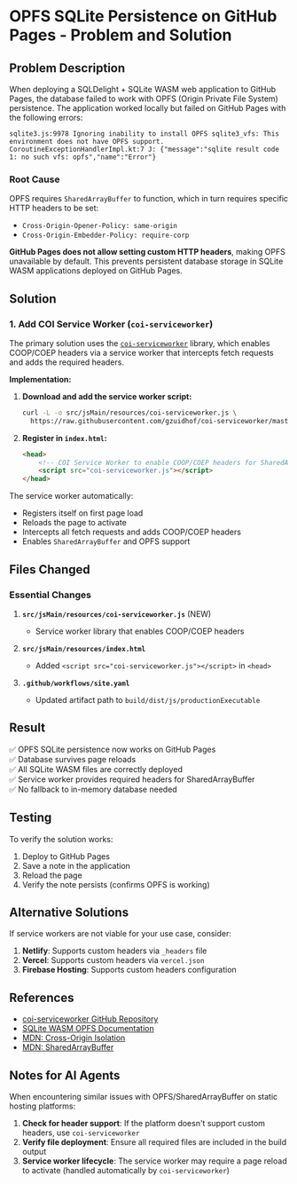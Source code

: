 # OPFS SQLite Persistence on GitHub Pages - Problem and Solution

## Problem Description

When deploying a SQLDelight + SQLite WASM web application to GitHub Pages, the database failed to work with OPFS (Origin Private File System) persistence. The application worked locally but failed on GitHub Pages with the following errors:

```
sqlite3.js:9978 Ignoring inability to install OPFS sqlite3_vfs: This environment does not have OPFS support.
CoroutineExceptionHandlerImpl.kt:7 J: {"message":"sqlite result code 1: no such vfs: opfs","name":"Error"}
```

### Root Cause

OPFS requires `SharedArrayBuffer` to function, which in turn requires specific HTTP headers to be set:
- `Cross-Origin-Opener-Policy: same-origin`
- `Cross-Origin-Embedder-Policy: require-corp`

**GitHub Pages does not allow setting custom HTTP headers**, making OPFS unavailable by default. This prevents persistent database storage in SQLite WASM applications deployed on GitHub Pages.

## Solution

### 1. Add COI Service Worker (`coi-serviceworker`)

The primary solution uses the [`coi-serviceworker`](https://github.com/gzuidhof/coi-serviceworker) library, which enables COOP/COEP headers via a service worker that intercepts fetch requests and adds the required headers.

**Implementation:**

1. **Download and add the service worker script:**
   ```bash
   curl -L -o src/jsMain/resources/coi-serviceworker.js \
     https://raw.githubusercontent.com/gzuidhof/coi-serviceworker/master/coi-serviceworker.js
   ```

2. **Register in `index.html`:**
   ```html
   <head>
       <!-- COI Service Worker to enable COOP/COEP headers for SharedArrayBuffer/OPFS -->
       <script src="coi-serviceworker.js"></script>
   </head>
   ```

The service worker automatically:
- Registers itself on first page load
- Reloads the page to activate
- Intercepts all fetch requests and adds COOP/COEP headers
- Enables `SharedArrayBuffer` and OPFS support

## Files Changed

### Essential Changes

1. **`src/jsMain/resources/coi-serviceworker.js`** (NEW)
   - Service worker library that enables COOP/COEP headers

2. **`src/jsMain/resources/index.html`**
   - Added `<script src="coi-serviceworker.js"></script>` in `<head>`

3. **`.github/workflows/site.yaml`**
   - Updated artifact path to `build/dist/js/productionExecutable`

## Result

✅ OPFS SQLite persistence now works on GitHub Pages  
✅ Database survives page reloads  
✅ All SQLite WASM files are correctly deployed  
✅ Service worker provides required headers for SharedArrayBuffer  
✅ No fallback to in-memory database needed  

## Testing

To verify the solution works:

1. Deploy to GitHub Pages
2. Save a note in the application
3. Reload the page
4. Verify the note persists (confirms OPFS is working)

## Alternative Solutions

If service workers are not viable for your use case, consider:

1. **Netlify**: Supports custom headers via `_headers` file
2. **Vercel**: Supports custom headers via `vercel.json`
3. **Firebase Hosting**: Supports custom headers configuration

## References

- [coi-serviceworker GitHub Repository](https://github.com/gzuidhof/coi-serviceworker)
- [SQLite WASM OPFS Documentation](https://sqlite.org/wasm/doc/trunk/persistence.md#opfs)
- [MDN: Cross-Origin Isolation](https://developer.mozilla.org/en-US/docs/Web/API/crossOriginIsolated)
- [MDN: SharedArrayBuffer](https://developer.mozilla.org/en-US/docs/Web/JavaScript/Reference/Global_Objects/SharedArrayBuffer)

## Notes for AI Agents

When encountering similar issues with OPFS/SharedArrayBuffer on static hosting platforms:

1. **Check for header support**: If the platform doesn't support custom headers, use `coi-serviceworker`
2. **Verify file deployment**: Ensure all required files are included in the build output
3. **Service worker lifecycle**: The service worker may require a page reload to activate (handled automatically by `coi-serviceworker`)


